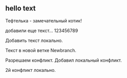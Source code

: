 ## hello text

Тефтелька - замечательный котик!

добавили еще текст...
123456789

Добавить текст локально.


Текст в новой ветке Newbranch.

Разрешаем конфликт.
Добавил локальный конфликт.


2й конфликт локально.
